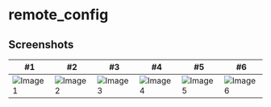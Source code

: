 # remote_config


## Screenshots

| #1 | #2 | #3 | #4 | #5 | #6 |
| --- | --- | --- | --- | --- | --- |
| ![Image 1](https://github.com/TechMasterPro/Theme-Changer/blob/main/Screenshot_1712745142.png) | ![Image 2](https://github.com/TechMasterPro/Theme-Changer/blob/main/Screenshot_1712731820.png) | ![Image 3](https://github.com/TechMasterPro/Theme-Changer/blob/main/Screenshot_1712745157.png) | ![Image 4](https://github.com/TechMasterPro/Theme-Changer/blob/main/Screenshot_1712745159.png) | ![Image 5](https://github.com/TechMasterPro/Theme-Changer/blob/main/Screenshot_1712745164.png) | ![Image 6](https://github.com/TechMasterPro/Theme-Changer/blob/main/Screenshot_1712745166.png) |
